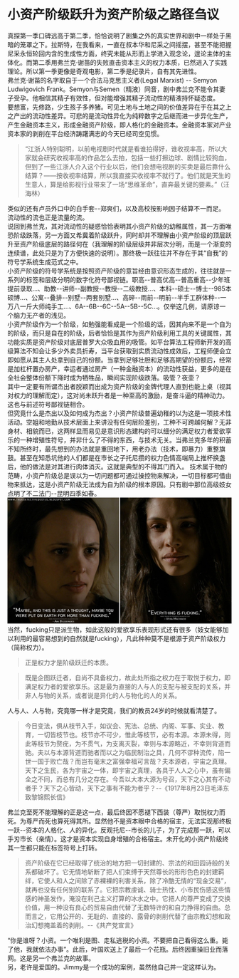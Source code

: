 # 小资产阶级跃升为资产阶级之路径刍议

真探第一季口碑远高于第二季，恰恰说明了剧集之外的真实世界和剧中一样处于黑暗的笼罩之下。拉斯特，在我看来，一直在叔本华和尼采之间摇摆，甚至不能把握尼采永恒轮回内含的生成性方面，终究未能从形而上学进入观念论，遑论主体的主体化。而第二季用弗兰克·谢苗的失败直击资本主义的权力本质，已然进入了实践理论。所以第一季更像是奇观电影，第二季是纪录片，自有其先进性。  
弗兰克·谢苗的名字取自于一个合法马克思主义者(Legal Marxist) -- Semyon Ludwigovich Frank。Semyon与Semen（精液）同音，剧中弗兰克不能令其妻子受孕。他相信其精子有效性，但对能增强其精子流动性的精液持怀疑态度。  
要想富，先修路，少生孩子多养猪。可见土地与土地之间的价值差异在于在其之上之产出的流动性差异。可悲的是流动性异化为纯粹数字之后继而进一步异化生产，产生金融资本主义，形成金融资产阶级，即人格化的金融资本。金融资本家对产业资本家的剥削在平台经济踌躇满志的今天已经司空见惯。

>“江浙人特别聪明，以前电视剧时代就是看谁拍得好，谁收视率高，所以大家就会研究收视率高的作品怎么去拍，包括一些打擦边球、剧情比较狗血，但到了一些江浙人介入这个行业以后，他们会想电视剧的买卖是最后靠什么结算？——按收视率结算，所以我直接买收视率不就行了。他们就是天生的生意人，算是给影视行业带来了一场“思维革命”，直奔最关键的要素。”（汪海林）

类似的还有卢员外口中的白手套--郑爽们，以及高校按影响因子结算不一而足。 流动性的流也正是流量的流。  
说回到弗兰克，其对流动性的疑惑恰恰表明其小资产阶级的幼稚属性，其一方面唯恐阶级跌落，另一方面又希冀着阶级跃升，同时却并不理解由小资产阶级的顶层跃升至资产阶级底层的路径何在（我理解的阶级层级并非层次分明，而是一个渐变的连续谱，此处只是为了方便快速的说明）。那终极一跃往往并不存在于其“自我”的符号学系统生成范式之中。  
小资产阶级的符号学系统是按照资产阶级的意旨经由意识形态生成的，往往就是一系列的标签和层级分明的数字化符号鄙视链。职高--普高优高--普高重高--少年班提前录取...、助教--讲师--副教授--教授--二级教授...、本科--硕士--博士--985本硕博...、公寓--叠排--别墅--两套别墅...、高碎--雨前--明前--半手工群体种--一万八一斤大师纯手工...、6A--6B--6C--5A--5B--5C...。仅举这几例，请原谅一个脑力无产者的浅见。  
小资产阶级作为一个阶级，如勉强能看成是一个阶级的话，因其向来不是一个自为的阶级，而只是自在的阶级，后者恰恰是其作为资产阶级利用工具的关键属性，其功能实质是资产阶级对底层普罗大众吸血用的吸管。如平台算法工程师新开发的高级算法不知会让多少外卖员折寿，当平台获取到实质流动性成效后，工程师便会立即如愿从其主人处拿到自己的份额。当拿到足够壮胆和足够高期望的份额后，经常是加杠杆置办房产，幸运者通过房产（一种金融资本）的流动性获益，更多的是在全社会整体份额下降时成为牺牲品，瞬间实现阶级跌落。吸管？夜壶？  
其中一定要有所谓杰出者脱颖而出成为资产阶级的金牌代理人直到也能上桌（视其对权力的理解而定），这对尚未跃升者是一种至高的激励，是奋斗逼的精神动力。这也与前述符号鄙视链相合。  
但究竟什么是杰出以及如何成为杰出？小资产阶级普遍幼稚的以为这是一项技术性活动。空姐和地勤从技术层面上来讲没有任何层阶差别，工种不可跨越何解？无非身材、相貌而已，这两样显而易见是意识形态建构的可以细分的满足权力者爱欲享乐的一种增殖性符号，并非什么了不得的东西，与技术无关。当弗兰克多年的积蓄不知所终时，最先想到的办法就是重回地下，用老办法（技术，即暴力）重整旗鼓。甚至在知悉坑他的人们都是在市长之子托尼攒的权力色情高端局上推杯换盏后，他的做法是对其进行肉体消灭。这就是典型的不得其门而入。
技术属于物的范畴，小资产阶级总是误以为一切问题都可通过操控物来解决，一切目标都可借由物来抵达，这是小资产阶级无法成为自为阶级的根本原因。只有剧中那位高级妓女点明了不二法门--昆明四季如春。  
![alt text](frank/everything.png)  
当然，fucking只是派生物，如此这般的爱欲享乐表现形式还有很多（妓女能够加以利用的最容易想到的自然就是fucking），凡此种种莫不是根源于资产阶级权力（简称权力）。  

>正是权力才是阶级跃迁的本质。

>既是企图跃迁者，自尚不具备权力，故此处所指之权力在于取悦于权力，即满足权力者的爱欲享乐。这是最为直接的人与人的支配与被支配的关系，并非人与物的关系，或者说是异化的人与物化的人的关系。

人与人、人与物，究竟哪一样才是究竟，我们的教员24岁的时候就看清楚了。

>今日变法，俱从枝节入手，如议会、宪法、总统、内阁、军事、实业、教育，一切皆枝节也。枝节亦不可少，惟此等枝节，必有本源。本源未得，则此等枝节为赘疣，为不贯气，为支离灭裂，幸则与本源略近，不幸则背道而驰。夫以与本源背道而驰者而以之为临民制治之具，几何不谬种流传，陷一世一国于败亡哉？而岂有毫末之富强幸福可言哉？夫本源者，宇宙之真理。天下之生民，各为宇宙之一体，即宇宙之真理，各具于人人之心中，虽有偏全之不同，而总有几分之存在。今吾以大本大源为号召，天下之心其有不动者乎？天下之心皆动，天下之事有不能为者乎？--《1917年8月23日毛泽东致黎锦熙长信》

弗兰克至死不能理解的正是这一点，最后终因不愿褪下西装（尊严）取悦权力而死。为尊严而死也算死得其所。显然他不是资本眼中合格的宿主，无法实现那终极一跃--资本的人格化、人的异化。反观托尼--市长的儿子，为了完成那一跃，可以手刃市长（亲情）。这才是资本实现自身增殖的合格宿主。未开化的小资产阶级终其一生都只能在标签符号上打转。  

>资产阶级在它已经取得了统治的地方把一切封建的、宗法的和田园诗般的关系都破坏了。它无情地斩断了把人们束缚于天然尊长的形形色色的封建羁绊，它使人和人之间除了赤裸裸的利害关系，除了冷酷无情的“现金交易”，就再也没有任何别的联系了。它把宗教虔诚、骑士热忱、小市民伤感这些情感的神圣发作，淹没在利己主义打算的冰水之中。它把人的尊严变成了交换价值，用一种没有良心的贸易自由代替了无数特许的和自力挣得的自由。总而言之，它用公开的、无耻的、直接的、露骨的剥削代替了由宗教幻想和政治幻想掩盖着的剥削。--《共产党宣言》

“你是谁呀？小资。一个唯利是图、走私逃税的小资。不要把自己看得这么重。毙了他，我就依法办事”。此后，叶国欢送上了最后一个花瓶。后终因重操旧业而落网。这是另一个弗兰克的故事。  
另，老许是爱国的。Jimmy是一个成功的案例，虽然他自己并一定这样认为。
